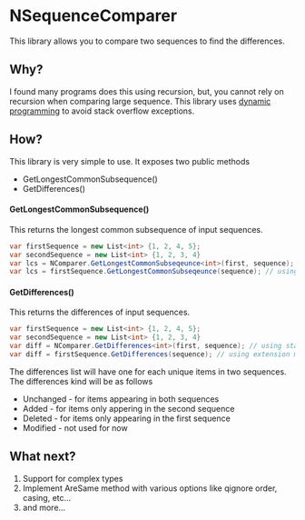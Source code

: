 # NSequenceComparer

This library allows you to compare two sequences to find the differences. 

## Why?
I found many programs does this using recursion, but, you cannot rely on recursion when comparing large sequence.
This library uses [dynamic programming](http://en.wikipedia.org/wiki/Dynamic_programming) to avoid stack overflow exceptions.

## How?
This library is very simple to use. It exposes two public methods
* GetLongestCommonSubsequence()
* GetDifferences()

#### GetLongestCommonSubsequence()
This returns the longest common subsequence of input sequences.

```c#
var firstSequence = new List<int> {1, 2, 4, 5};
var secondSequence = new List<int> {1, 2, 3, 4}
var lcs = NComparer.GetLongestCommonSubseqeunce<int>(first, sequence); // using static method
var lcs = firstSequence.GetLongestCommonSubseqeunce(sequence); // using extension method
```
#### GetDifferences()

This returns the differences of input sequences.

```c#
var firstSequence = new List<int> {1, 2, 4, 5};
var secondSequence = new List<int> {1, 2, 3, 4}
var diff = NComparer.GetDifferences<int>(first, sequence); // using static method
var diff = firstSequence.GetDifferences(sequence); // using extension method
```
The differences list will have one for each unique items in two sequences. The differences kind will be as follows
* Unchanged - for items appearing in both sequences
* Added - for items only appering in the second sequence
* Deleted - for items only appearing in the first sequence
* Modified - not used for now

## What next?

1. Support for complex types
2. Implement AreSame method with various options like qignore order, casing, etc...
3. and more...
